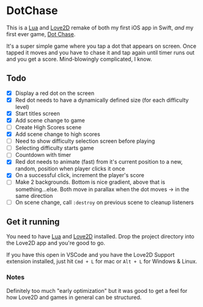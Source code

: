 # DotChase

This is a [Lua](https://www.lua.org/) and [Love2D](https://love2d.org/) remake of both my first iOS app in Swift, _and_ my first ever game, [Dot Chase](https://apps.apple.com/us/app/dot-chase/id1162110253).

It's a super simple game where you tap a dot that appears on screen. Once tapped it moves and you have to chase it and tap again until timer runs out and you get a score. Mind-blowingly complicated, I know.

## Todo

- [x] Display a red dot on the screen
- [x] Red dot needs to have a dynamically defined size (for each difficulty level)
- [x] Start titles screen
- [x] Add scene change to game
- [ ] Create High Scores scene
- [x] Add scene change to high scores
- [ ] Need to show difficulty selection screen before playing
- [ ] Selecting difficulty starts game
- [ ] Countdown with timer
- [x] Red dot needs to animate (fast) from it's current position to a new, random, position when player clicks it once
- [x] On a successful click, increment the player's score
- [ ] Make 2 backgrounds. Bottom is nice gradient, above that is something...else. Both move in parallax when the dot moves -> in the same direction
- [ ] On scene change, call `:destroy` on previous scene to cleanup listeners

## Get it running

You need to have [Lua](https://www.lua.org/) and [Love2D](https://love2d.org/) installed. Drop the project directory into the Love2D app and you're good to go.

If you have this open in VSCode and you have the Love2D Support extension installed, just hit `Cmd + L` for mac or `Alt + L` for Windows & Linux.

### Notes

Definitely too much "early optimization" but it was good to get a feel for how Love2D and games in general can be structured.
